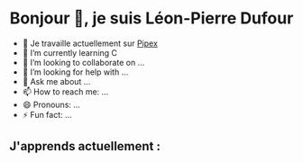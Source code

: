 <h1 align="center">Bonjour 👋, je suis Léon-Pierre Dufour </h1>


- 🔭 Je travaille actuellement sur [Pipex](https://github.com/L-PDufour/Pipex)
- 🌱 I’m currently learning C
- 👯 I’m looking to collaborate on ...
- 🤔 I’m looking for help with ...
- 💬 Ask me about ...
- 📫 How to reach me: ...
- 😄 Pronouns: ...
- ⚡ Fun fact: ...

<h2> J'apprends actuellement :</h2>
